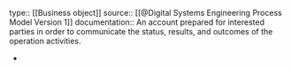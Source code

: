 type:: [[Business object]]
source:: [[@Digital Systems Engineering Process Model Version 1]]
documentation:: An account prepared for interested parties in order to communicate the status, results, and outcomes of the operation activities.

-